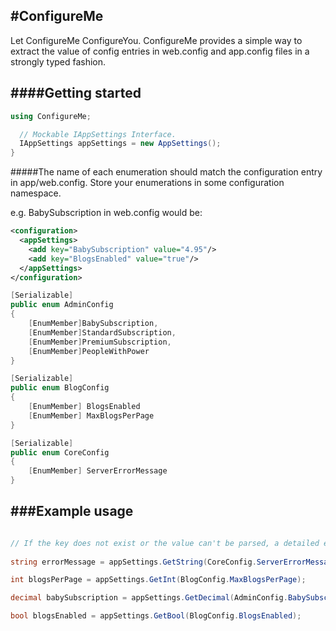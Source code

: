 #ConfigureMe
-----------------------------
Let ConfigureMe ConfigureYou. ConfigureMe provides a simple way to extract the value of config entries in web.config and app.config files in a strongly typed fashion. 


####Getting started
-----------------------------
```c#
using ConfigureMe;

  // Mockable IAppSettings Interface.
  IAppSettings appSettings = new AppSettings();
}
```
#####The name of each enumeration should match the configuration entry in app/web.config.
Store your enumerations in some configuration namespace.

e.g. BabySubscription in web.config would be:
```xml
<configuration> 
  <appSettings>
	<add key="BabySubscription" value="4.95"/>
	<add key="BlogsEnabled" value="true"/>
  </appSettings> 
</configuration>
```

```c#
[Serializable]
public enum AdminConfig
{
	[EnumMember]BabySubscription,
    [EnumMember]StandardSubscription,
    [EnumMember]PremiumSubscription,
    [EnumMember]PeopleWithPower
}

[Serializable]
public enum BlogConfig
{
	[EnumMember] BlogsEnabled
    [EnumMember] MaxBlogsPerPage
}   

[Serializable]
public enum CoreConfig
{
    [EnumMember] ServerErrorMessage
}

```

###Example usage
---------------
```c#

// If the key does not exist or the value can't be parsed, a detailed exception is raised. 
	
string errorMessage = appSettings.GetString(CoreConfig.ServerErrorMessage);

int blogsPerPage = appSettings.GetInt(BlogConfig.MaxBlogsPerPage);

decimal babySubscription = appSettings.GetDecimal(AdminConfig.BabySubscription);

bool blogsEnabled = appSettings.GetBool(BlogConfig.BlogsEnabled);

```